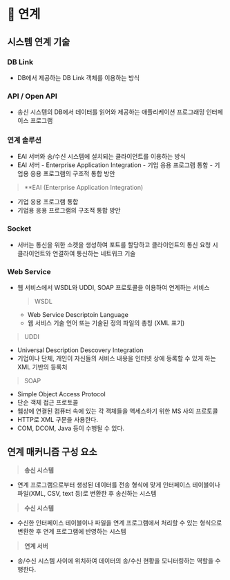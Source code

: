 # 🌟 연계

## 시스템 연계 기술

### **DB Link**

- DB에서 제공하는 DB Link 객체를 이용하는 방식

### **API / Open API**

- 송신 시스템의 DB에서 데이터를 읽어와 제공하는 애플리케이션 프로그래밍 인터페이스 프로그램

### **연계 솔루션**

- EAI 서버와 송/수신 시스템에 설치되는 클라이언트를 이용하는 방식
- EAI 서버 - Enterprise Application Integration - 기업 응용 프로그램 통합 - 기업용 응용 프로그램의 구조적 통합 방안

> \*\*EAI (Enterprise Application Integration)

- 기업 응용 프로그램 통합
- 기업용 응용 프로그램의 구조적 통합 방안

### **Socket**

- 서버는 통신을 위한 소켓을 생성하여 포트를 할당하고 클라이언트의 통신 요청 시 클라이언트와 연결하여 통신하는 네트워크 기술

### **Web Service**

- 웹 서비스에서 WSDL와 UDDI, SOAP 프로토콜을 이용하여 연계하는 서비스

  > WSDL

  - Web Service Descriptoin Language
  - 웹 서비스 기술 언어 또는 기술된 정의 파일의 총칭 (XML 표기)

> UDDI

- Universal Description Descovery Integration
- 기업이나 단체, 개인이 자신들의 서비스 내용을 인터넷 상에 등록할 수 있게 하는 XML 기반의 등록처

> SOAP

- Simple Object Access Protocol
- 단순 객체 접근 프로토콜
- 웹상에 연결된 컴퓨터 속에 있는 각 객체들을 액세스하기 위한 MS 사의 프로토콜
- HTTP로 XML 구문을 사용한다.
- COM, DCOM, Java 등이 수행될 수 있다.

## 연계 매커니즘 구성 요소

> **송신 시스템**

- 연계 프로그램으로부터 생성된 데이터를 전송 형식에 맞게 인터페이스 테이블이나 파일(XML, CSV, text 등)로 변환한 후 송신하는 시스템

> **수신 시스템**

- 수신한 인터페이스 테이블이나 파일을 연계 프로그램에서 처리할 수 있는 형식으로 변환한 후 연계 프로그램에 반영하는 시스템

> **연계 서버**

- 송/수신 시스템 사이에 위치하여 데이터의 송/수신 현황을 모니터링하는 역할을 수행한다.
